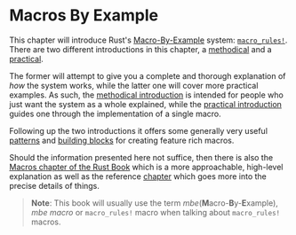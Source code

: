 # Macros By Example

This chapter will introduce Rust's [Macro-By-Example][mbe] system: [`macro_rules!`][mbe].
There are two different introductions in this chapter, a [methodical] and a [practical].

The former will attempt to give you a complete and thorough explanation of *how* the system works, while the latter one will cover more practical examples.
As such, the [methodical introduction][methodical] is intended for people who just want the system as a whole explained, while the [practical introduction][practical] guides one through the implementation of a single macro.

Following up the two introductions it offers some generally very useful [patterns] and [building blocks] for creating feature rich macros.

Should the information presented here not suffice, then there is also the [Macros chapter of the Rust Book] which is a more approachable, high-level explanation as well as the reference [chapter](https://doc.rust-lang.org/reference/macros-by-example.html) which goes more into the precise details of things.

> **Note**: This book will usually use the term *mbe*(**M**acro-**B**y-**E**xample), *mbe macro* or `macro_rules!` macro when talking about `macro_rules!` macros.

[mbe]: https://doc.rust-lang.org/reference/macros-by-example.html
[Macros chapter of the Rust Book]: https://doc.rust-lang.org/book/ch19-06-macros.html
[practical]: ./macros/macros-practical.md
[methodical]: ./macros/macros-methodical.md
[patterns]: ./macros/patterns.md
[building blocks]: ./macros/building-blocks.md
